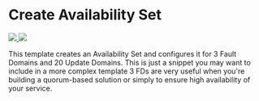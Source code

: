 # Create Availability Set

<a href="https://portal.azure.cn/#create/Microsoft.Template/uri/https%3A%2F%2Fraw.githubusercontent.com%2FAzure%2Fazure-quickstart-templates%2Fmaster%2F101-availability-set-create-3FDs-20UDs%2Fazuredeploy.json" target="_blank">
    <img src="http://azuredeploy.net/deploybutton.png"/>
</a>
<a href="http://armviz.io/#/?load=https%3A%2F%2Fraw.githubusercontent.com%2FAzure%2Fazure-quickstart-templates%2Fmaster%2F101-availability-set-create-3FDs-20UDs%2Fazuredeploy.json" target="_blank">
    <img src="http://armviz.io/visualizebutton.png"/>
</a>

This template creates an Availability Set and configures it for 3 Fault Domains and 20 Update Domains. This is just a snippet you may want to include in a more complex template 3 FDs are very useful when you're building a quorum-based solution or simply to ensure high availability of your service.
